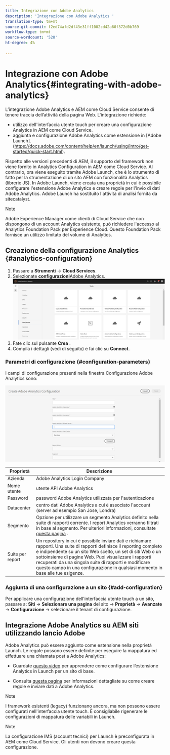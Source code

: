 ```yaml
---
title: Integrazione con Adobe Analytics
description: 'Integrazione con Adobe Analytics '
translation-type: tm+mt
source-git-commit: f2ed74afd2df43e31ff1002cd42a60f372d0b769
workflow-type: tm+mt
source-wordcount: '528'
ht-degree: 4%

---
```



# Integrazione con Adobe Analytics{#integrating-with-adobe-analytics}

L’integrazione  Adobe Analytics e AEM come Cloud Service consente di tenere traccia dell’attività della pagina Web. L&#39;integrazione richiede:

* utilizzo dell&#39;interfaccia utente touch per creare una configurazione Analytics  in AEM come Cloud Service.
* aggiunta e configurazione  Adobe Analytics come estensione in [Adobe Launch].(https://docs.adobe.com/content/help/en/launch/using/intro/get-started/quick-start.html).

Rispetto alle versioni precedenti di AEM, il supporto del framework non viene fornito in  Analytics Configuration in AEM come Cloud Service. Al contrario, ora viene eseguito tramite  Adobe Launch, che è lo strumento di fatto per la strumentazione di un sito AEM con  funzionalità Analytics (librerie JS). In  Adobe Launch, viene creata una proprietà in cui è possibile configurare l&#39;estensione Adobe Analytics  e creare regole per l&#39;invio di dati  Adobe Analytics.  Adobe Launch ha sostituito l&#39;attività di analisi fornita da sitecatalyst.

>[!NOTE]
>
> Adobe Experience Manager come clienti di Cloud Service che non dispongono di un account  Analytics esistente, può richiedere l&#39;accesso al  Analytics Foundation Pack per  Experience Cloud. Questo Foundation Pack fornisce un utilizzo limitato del volume di  Analytics.

## Creazione della configurazione Analytics  {#analytics-configuration}

1. Passare a **Strumenti** → **Cloud Services**.
2. Selezionate **configurazioni**Adobe Analytics.
   ![finestra](assets/analytics_screen1.png "Analisi di Analytics")
3. Fate clic sul pulsante **Crea** .
4. Compila i dettagli (vedi di seguito) e fai clic su **Connect**.

### Parametri di configurazione {#configuration-parameters}

I campi di configurazione presenti nella finestra Configurazione Adobe Analytics  sono:

![Parametri](assets/properties_field1.png "di configurazione")

| Proprietà | Descrizione |
|---|---|
| Azienda |  Adobe Analytics Login Company |
| Nome utente |  utente API Adobe Analytics |
| Password |  password Adobe Analytics utilizzata per l&#39;autenticazione |
| Datacenter |  centro dati Adobe Analytics a cui è associato l&#39;account (server ad esempio San Jose, Londra) |
| Segmento | Opzione per utilizzare un segmento Analytics  definito nella suite di rapporti corrente. I report Analytics  verranno filtrati in base al segmento. Per ulteriori informazioni, consultate [questa pagina](https://docs.adobe.com/content/help/en/analytics/components/segmentation/seg-overview.html) . |
| Suite per report | Un repository in cui è possibile inviare dati e richiamare rapporti. Una suite di rapporti definisce il reporting completo e indipendente su un sito Web scelto, un set di siti Web o un sottoinsieme di pagine Web. Puoi visualizzare i rapporti recuperati da una singola suite di rapporti e modificare questo campo in una configurazione in qualsiasi momento in base alle tue esigenze. |

### Aggiunta di una configurazione a un sito {#add-configuration}

Per applicare una configurazione dell&#39;interfaccia utente touch a un sito, passare a: **Siti** → **Selezionare una pagina** del sito → **Proprietà** → **Avanzate** → **Configurazione** → selezionare il tenant di configurazione.

## Integrazione  Adobe Analytics su AEM siti utilizzando  lancio Adobe

 Adobe Analytics può essere aggiunto come estensione nella proprietà Launch. Le regole possono essere definite per eseguire la mappatura ed effettuare una chiamata post a  Adobe Analytics:

* Guardate [questo video](https://docs.adobe.com/content/help/en/analytics-learn/tutorials/implementation/via-adobe-launch/basic-configuration-of-the-analytics-launch-extension.html) per apprendere come configurare l’estensione Analytics  in Launch per un sito di base.

* Consulta [questa pagina](https://docs.adobe.com/content/help/en/core-services-learn/implementing-in-websites-with-launch/implement-solutions/analytics.html) per informazioni dettagliate su come creare regole e inviare dati a  Adobe Analytics.

>[!NOTE]
>
>I framework esistenti (legacy) funzionano ancora, ma non possono essere configurati nell&#39;interfaccia utente touch. È consigliabile rigenerare le configurazioni di mappatura delle variabili in Launch.

>[!NOTE]
>
>La configurazione IMS (account tecnici) per Launch è preconfigurata in AEM come Cloud Service. Gli utenti non devono creare questa configurazione.
